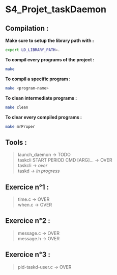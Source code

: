 # S4_Projet_taskDaemon

## Compilation :

__Make sure to setup the library path with :__ 
```sh
export LD_LIBRARY_PATH=.
```

__To compil every programs of the project :__ 
```sh
make
```

__To compil a specific program :__
```sh
make <program-name>
```

__To clean intermediate programs :__
```sh
make clean
```

__To clear every compiled programs :__
```sh
make mrProper
```

## Tools :
> launch_daemon  -> TODO <br>
> taskcli START PERIOD CMD [ARG]...  -> OVER<br>
> taskcli  -> _over_<br>
> taskd  -> _in progress_ <br>

## Exercice n°1 :
> time.c  -> OVER <br> 
> when.c  -> OVER <br>

## Exercice n°2 :
> message.c  -> OVER <br>
> message.h  -> OVER <br>

## Exercice n°3 :
> pid-taskd-user.c -> OVER <br>
